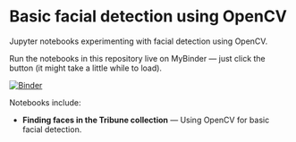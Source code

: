 # Basic facial detection using OpenCV

Jupyter notebooks experimenting with facial detection using OpenCV.

Run the notebooks in this repository live on MyBinder — just click the button (it might take a little while to load).

[![Binder](https://mybinder.org/badge.svg)](https://mybinder.org/v2/gh/GLAM-Workbench/facial-detection/master)

Notebooks include:

* **Finding faces in the Tribune collection** — Using OpenCV for basic facial detection.
